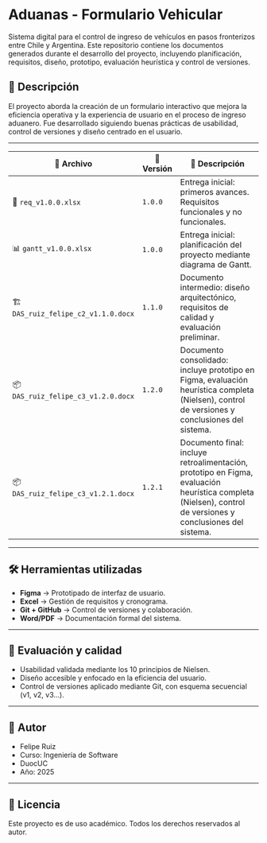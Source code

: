 # Aduanas - Formulario Vehicular

Sistema digital para el control de ingreso de vehículos en pasos fronterizos entre Chile y Argentina. Este repositorio contiene los documentos generados durante el desarrollo del proyecto, incluyendo planificación, requisitos, diseño, prototipo, evaluación heurística y control de versiones.

## 📌 Descripción

El proyecto aborda la creación de un formulario interactivo que mejora la eficiencia operativa y la experiencia de usuario en el proceso de ingreso aduanero. Fue desarrollado siguiendo buenas prácticas de usabilidad, control de versiones y diseño centrado en el usuario.

---

| 📁 Archivo                           | 🔢 Versión | 📌 Descripción                                                                                                                                             |
| ------------------------------------ | ---------- | ---------------------------------------------------------------------------------------------------------------------------------------------------------- |
| 📄 `req_v1.0.0.xlsx`                 | `1.0.0`    | Entrega inicial: primeros avances. Requisitos funcionales y no funcionales.                                                                                |
| 📊 `gantt_v1.0.0.xlsx`               | `1.0.0`    | Entrega inicial: planificación del proyecto mediante diagrama de Gantt.                                                                                    |
| 🏗️ `DAS_ruiz_felipe_c2_v1.1.0.docx` | `1.1.0`    | Documento intermedio: diseño arquitectónico, requisitos de calidad y evaluación preliminar.                                                                |
| 📦 `DAS_ruiz_felipe_c3_v1.2.0.docx`  | `1.2.0`    | Documento consolidado: incluye prototipo en Figma, evaluación heurística completa (Nielsen), control de versiones y conclusiones del sistema.              |
| 📦 `DAS_ruiz_felipe_c3_v1.2.1.docx`  | `1.2.1`    | Documento final: incluye retroalimentación, prototipo en Figma, evaluación heurística completa (Nielsen), control de versiones y conclusiones del sistema. |


---

## 🛠️ Herramientas utilizadas

- **Figma** → Prototipado de interfaz de usuario.
- **Excel** → Gestión de requisitos y cronograma.
- **Git + GitHub** → Control de versiones y colaboración.
- **Word/PDF** → Documentación formal del sistema.

---

## 🧪 Evaluación y calidad

- Usabilidad validada mediante los 10 principios de Nielsen.
- Diseño accesible y enfocado en la eficiencia del usuario.
- Control de versiones aplicado mediante Git, con esquema secuencial (v1, v2, v3...).

---

## 👤 Autor

- Felipe Ruiz  
- Curso: Ingeniería de Software  
- DuocUC  
- Año: 2025

---

## 📄 Licencia

Este proyecto es de uso académico. Todos los derechos reservados al autor.
